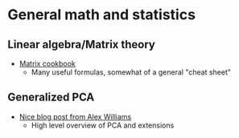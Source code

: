 # General math and statistics 

## Linear algebra/Matrix theory
- [Matrix cookbook](https://www.math.uwaterloo.ca/~hwolkowi/matrixcookbook.pdf)
  - Many useful formulas, somewhat of a general "cheat sheet"

## Generalized PCA
- [Nice blog post from Alex Williams](http://alexhwilliams.info/itsneuronalblog/2016/03/27/pca/)
  - High level overview of PCA and extensions
